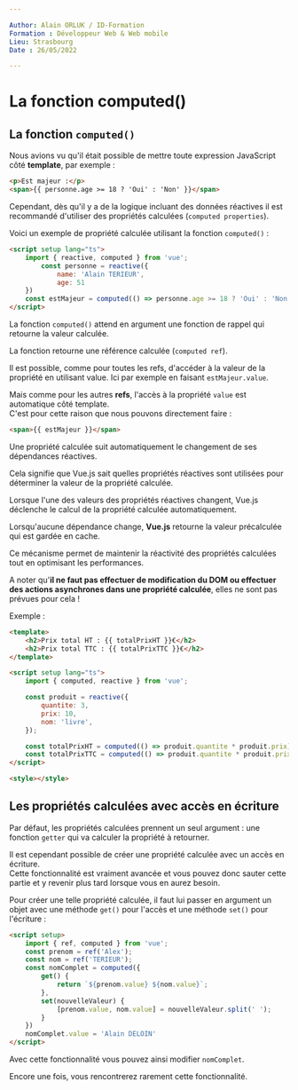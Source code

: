 ```yaml
---

Author: Alain ORLUK / ID-Formation  
Formation : Développeur Web & Web mobile  
Lieu: Strasbourg
Date : 26/05/2022  

---
```

# **La fonction computed()**

## **La fonction `computed()`**

Nous avions vu qu'il était possible de mettre toute expression JavaScript côté **template**, par exemple :  

```html
<p>Est majeur :</p>
<span>{{ personne.age >= 18 ? 'Oui' : 'Non' }}</span>
```

Cependant, dès qu'il y a de la logique incluant des données réactives il est recommandé d'utiliser des propriétés calculées (`computed properties`).  

Voici un exemple de propriété calculée utilisant la fonction `computed()` :  

```html
<script setup lang="ts">
    import { reactive, computed } from 'vue';
        const personne = reactive({
            name: 'Alain TERIEUR',
            age: 51
    })
    const estMajeur = computed(() => personne.age >= 18 ? 'Oui' : 'Non' );
</script>
```

La fonction `computed()` attend en argument une fonction de rappel qui retourne la valeur calculée.  

La fonction retourne une référence calculée (`computed ref`).  

Il est possible, comme pour toutes les refs, d'accéder à la valeur de la propriété en utilisant value. Ici par exemple en faisant `estMajeur.value`.  

Mais comme pour les autres **refs**, l'accès à la propriété `value` est automatique côté template.  
C'est pour cette raison que nous pouvons directement faire :  

```html
<span>{{ estMajeur }}</span>
```

Une propriété calculée suit automatiquement le changement de ses dépendances réactives.  

Cela signifie que Vue.js sait quelles propriétés réactives sont utilisées pour déterminer la valeur de la propriété calculée.  

Lorsque l'une des valeurs des propriétés réactives changent, Vue.js déclenche le calcul de la propriété calculée automatiquement.  

Lorsqu'aucune dépendance change, **Vue.js** retourne la valeur précalculée qui est gardée en cache.  

Ce mécanisme permet de maintenir la réactivité des propriétés calculées tout en optimisant les performances.  

A noter qu'**il ne faut pas effectuer de modification du DOM ou effectuer des actions asynchrones dans une propriété calculée**, elles ne sont pas prévues pour cela !  

Exemple :  

```html
<template>
    <h2>Prix total HT : {{ totalPrixHT }}€</h2>
    <h2>Prix total TTC : {{ totalPrixTTC }}€</h2>
</template>

<script setup lang="ts">
    import { computed, reactive } from 'vue';

    const produit = reactive({
        quantite: 3,
        prix: 10,
        nom: 'livre',
    });

    const totalPrixHT = computed(() => produit.quantite * produit.prix);
    const totalPrixTTC = computed(() => produit.quantite * produit.prix * 1.2);
</script>

<style></style>
```

## **Les propriétés calculées avec accès en écriture**

Par défaut, les propriétés calculées prennent un seul argument : une fonction `getter` qui va calculer la
propriété à retourner.  

Il est cependant possible de créer une propriété calculée avec un accès en écriture.  
Cette fonctionnalité est vraiment avancée et vous pouvez donc sauter cette partie et y revenir plus tard lorsque vous en
aurez besoin.  

Pour créer une telle propriété calculée, il faut lui passer en argument un objet avec une méthode `get()` pour l'accès et une méthode `set()` pour l'écriture :  

```html
<script setup>
    import { ref, computed } from 'vue';
    const prenom = ref('Alex');
    const nom = ref('TERIEUR');
    const nomComplet = computed({
        get() {
            return `${prenom.value} ${nom.value}`;
        },
        set(nouvelleValeur) {
            [prenom.value, nom.value] = nouvelleValeur.split(' ');
        }
    })
    nomComplet.value = 'Alain DELOIN'
</script>
```

Avec cette fonctionnalité vous pouvez ainsi modifier `nomComplet`.  

Encore une fois, vous rencontrerez rarement cette fonctionnalité.
